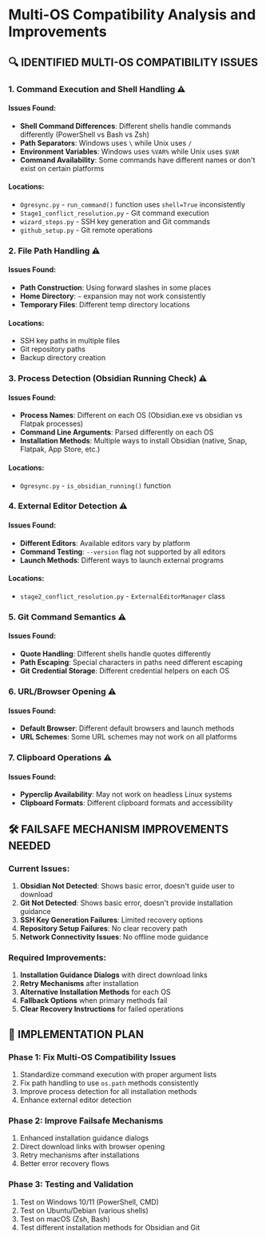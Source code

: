 # Multi-OS Compatibility Analysis and Improvements

## 🔍 IDENTIFIED MULTI-OS COMPATIBILITY ISSUES

### 1. **Command Execution and Shell Handling** ⚠️

#### Issues Found:
- **Shell Command Differences**: Different shells handle commands differently (PowerShell vs Bash vs Zsh)
- **Path Separators**: Windows uses `\` while Unix uses `/`
- **Environment Variables**: Windows uses `%VAR%` while Unix uses `$VAR`
- **Command Availability**: Some commands have different names or don't exist on certain platforms

#### Locations:
- `Ogresync.py` - `run_command()` function uses `shell=True` inconsistently
- `Stage1_conflict_resolution.py` - Git command execution
- `wizard_steps.py` - SSH key generation and Git commands
- `github_setup.py` - Git remote operations

### 2. **File Path Handling** ⚠️

#### Issues Found:
- **Path Construction**: Using forward slashes in some places
- **Home Directory**: `~` expansion may not work consistently
- **Temporary Files**: Different temp directory locations

#### Locations:
- SSH key paths in multiple files
- Git repository paths
- Backup directory creation

### 3. **Process Detection (Obsidian Running Check)** ⚠️

#### Issues Found:
- **Process Names**: Different on each OS (Obsidian.exe vs obsidian vs Flatpak processes)
- **Command Line Arguments**: Parsed differently on each OS
- **Installation Methods**: Multiple ways to install Obsidian (native, Snap, Flatpak, App Store, etc.)

#### Locations:
- `Ogresync.py` - `is_obsidian_running()` function

### 4. **External Editor Detection** ⚠️

#### Issues Found:
- **Different Editors**: Available editors vary by platform
- **Command Testing**: `--version` flag not supported by all editors
- **Launch Methods**: Different ways to launch external programs

#### Locations:
- `stage2_conflict_resolution.py` - `ExternalEditorManager` class

### 5. **Git Command Semantics** ⚠️

#### Issues Found:
- **Quote Handling**: Different shells handle quotes differently
- **Path Escaping**: Special characters in paths need different escaping
- **Git Credential Storage**: Different credential helpers on each OS

### 6. **URL/Browser Opening** ⚠️

#### Issues Found:
- **Default Browser**: Different default browsers and launch methods
- **URL Schemes**: Some URL schemes may not work on all platforms

### 7. **Clipboard Operations** ⚠️

#### Issues Found:
- **Pyperclip Availability**: May not work on headless Linux systems
- **Clipboard Formats**: Different clipboard formats and accessibility

## 🛠️ FAILSAFE MECHANISM IMPROVEMENTS NEEDED

### Current Issues:
1. **Obsidian Not Detected**: Shows basic error, doesn't guide user to download
2. **Git Not Detected**: Shows basic error, doesn't provide installation guidance
3. **SSH Key Generation Failures**: Limited recovery options
4. **Repository Setup Failures**: No clear recovery path
5. **Network Connectivity Issues**: No offline mode guidance

### Required Improvements:
1. **Installation Guidance Dialogs** with direct download links
2. **Retry Mechanisms** after installation
3. **Alternative Installation Methods** for each OS
4. **Fallback Options** when primary methods fail
5. **Clear Recovery Instructions** for failed operations

## 📝 IMPLEMENTATION PLAN

### Phase 1: Fix Multi-OS Compatibility Issues
1. Standardize command execution with proper argument lists
2. Fix path handling to use `os.path` methods consistently
3. Improve process detection for all installation methods
4. Enhance external editor detection

### Phase 2: Improve Failsafe Mechanisms
1. Enhanced installation guidance dialogs
2. Direct download links with browser opening
3. Retry mechanisms after installations
4. Better error recovery flows

### Phase 3: Testing and Validation
1. Test on Windows 10/11 (PowerShell, CMD)
2. Test on Ubuntu/Debian (various shells)
3. Test on macOS (Zsh, Bash)
4. Test different installation methods for Obsidian and Git
